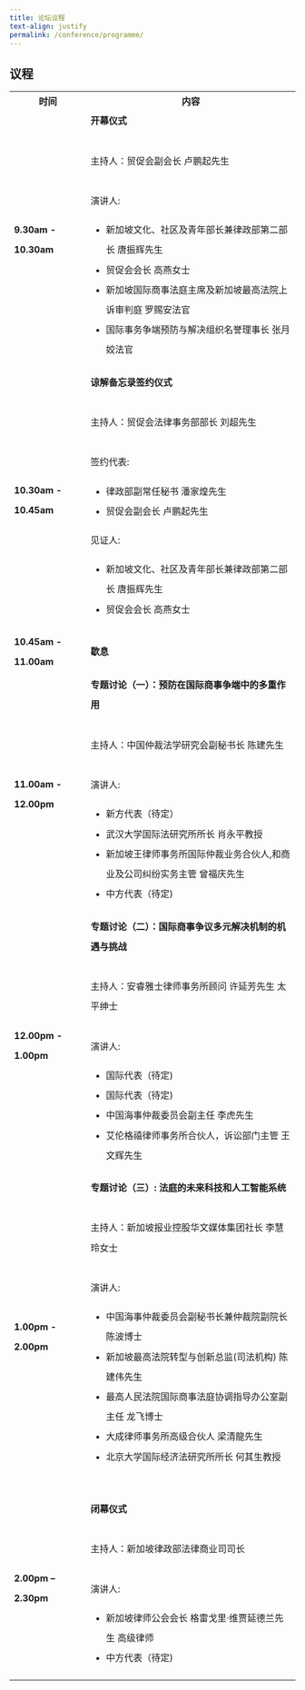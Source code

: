 ```yaml
---
title: 论坛议程
text-align: justify
permalink: /conference/programme/
---
```

<style>
table tr td ul li {
  font-size: 1rem; 
  }
table tr td {
  line-height: 2.2rem;
  }
</style>
## 议程

<table>
    <tr>
      <th>
        <b>时间</b>
      </th>
      <th>
        <b>内容</b>
      </th>
    </tr>
    <tr>
      <td><b>9.30am - 10.30am</b></td>
      <td><b>开幕仪式</b><br>
        <br>
        主持人：贸促会副会长  卢鹏起先生<br>
        <br>
        演讲人: <br>
        <ul>
          <li>新加坡文化、社区及青年部长兼律政部第二部长  唐振辉先生</li>
          <li>贸促会会长  高燕女士</li>
          <li>新加坡国际商事法庭主席及新加坡最高法院上诉审判庭  罗赐安法官</li>
          <li>国际事务争端预防与解决组织名誉理事长  张月姣法官</li>
        </ul>
      </td>
    </tr>
    <tr>
      <td><b>10.30am - 10.45am</b></td>
      <td><b>谅解备忘录签约仪式</b><br>
        <br>
        主持人：贸促会法律事务部部长  刘超先生<br>
        <br>
        签约代表: <br>
        <ul>
          <li>律政部副常任秘书  潘家煌先生</li>
          <li>贸促会副会长  卢鹏起先生</li>
        </ul>
        见证人: <br>
        <ul>
          <li>新加坡文化、社区及青年部长兼律政部第二部长  唐振辉先生</li>
          <li>贸促会会长  高燕女士</li>
        </ul>
      </td>
    </tr>
    <tr>
      <td><b>10.45am - 11.00am</b></td>
      <td><b>歇息</b><br>
      </td>
    </tr>
    <tr>
      <td><b>11.00am - 12.00pm</b></td>
      <td><b>专题讨论（一）：预防在国际商事争端中的多重作用</b><br>
        <br>
        主持人：中国仲裁法学研究会副秘书长  陈建先生 <br>
        <br>
        演讲人: <br>
        <ul>
          <li>新方代表（待定）</li>
          <li>武汉大学国际法研究所所长  肖永平教授</li>
          <li>新加坡王律师事务所国际仲裁业务合伙人,和商业及公司纠纷实务主管  曾福庆先生</li>
          <li>中方代表（待定)</li>
        </ul>
      </td>
    </tr>
    <tr>
      <td><b>12.00pm - 1.00pm</b></td>
      <td><b>专题讨论（二）：国际商事争议多元解决机制的机遇与挑战</b><br>
        <br>
        主持人：安睿雅士律师事务所顾问  许延芳先生 太平绅士 <br>
        <br>
        演讲人: <br>
        <ul>
          <li>国际代表（待定)</li>
          <li>国际代表（待定)</li>
          <li>中国海事仲裁委员会副主任  李虎先生</li>
          <li>艾伦格禧律师事务所合伙人，诉讼部门主管  王文辉先生</li>
        </ul>
      </td>
    </tr>
    <tr>
      <td><b>1.00pm - 2.00pm</b></td>
      <td><b>专题讨论（三）: 法庭的未来科技和人工智能系统</b><br>
        <br>
        主持人：新加坡报业控股华文媒体集团社长  李慧玲女士<br>
        <br>
        演讲人: <br>
        <ul>
          <li>中国海事仲裁委员会副秘书长兼仲裁院副院长  陈波博士</li>
          <li>新加坡最高法院转型与创新总监(司法机构)  陈建伟先生</li>
          <li>最高人民法院国际商事法庭协调指导办公室副主任  龙飞博士</li>
          <li>大成律师事务所高级合伙人  梁清龍先生</li>
          <li>北京大学国际经济法研究所所长  何其生教授</li>  
        </ul>
      </td>
    </tr>
    <tr>
      <td><b>2.00pm – 2.30pm</b></td>
      <td><b>闭幕仪式</b><br>
        <br>
        主持人：新加坡律政部法律商业司司长<br>
        <br>
        演讲人: <br>
        <ul>
          <li>新加坡律师公会会长  格雷戈里·维贾延德兰先生 高级律师</li>
          <li>中方代表（待定)</li>
        </ul>
      </td>
    </tr>
  </table>
